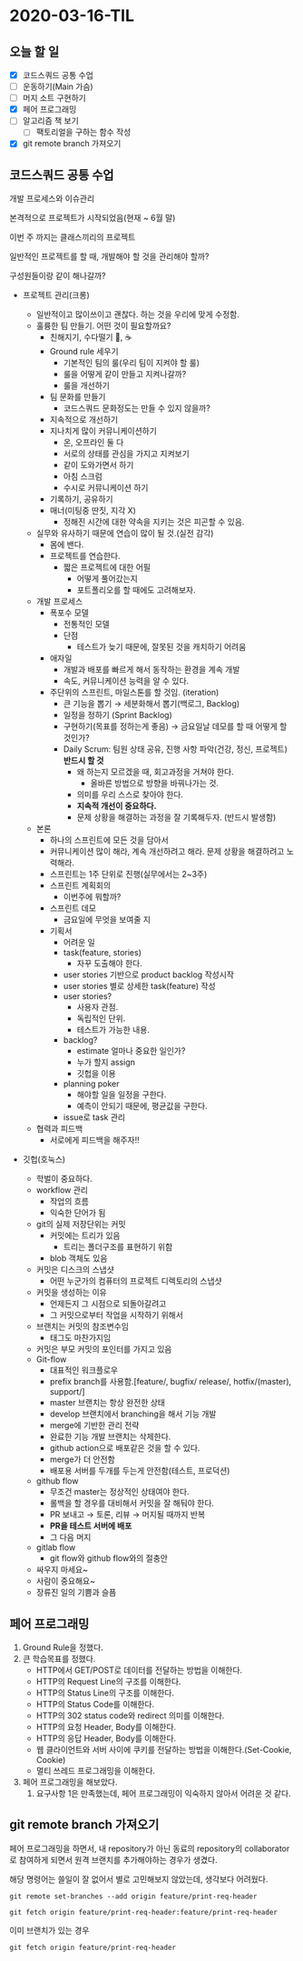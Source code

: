 # 2020-03-16-TIL

## 오늘 할 일

- [x] 코드스쿼드 공통 수업
- [ ] 운동하기(Main 가슴)
- [ ] 머지 소트 구현하기
- [x] 페어 프로그래밍
- [ ] 알고리즘 책 보기
  - [ ] 팩토리얼을 구하는 함수 작성
- [x] git remote branch 가져오기

## 코드스쿼드 공통 수업

개발 프로세스와 이슈관리

본격적으로 프로젝트가 시작되었음(현재 ~ 6월 말)

이번 주 까지는 클래스끼리의 프로젝트

일반적인 프로젝트를 할 때, 개발해야 할 것을 관리해야 할까?

구성원들이랑 같이 해나갈까?

- 프로젝트 관리(크롱)
  - 일반적이고 많이쓰이고 괜찮다. 하는 것을 우리에 맞게 수정함.
  - 훌륭한 팀 만들기. 어떤 것이 필요할까요?
    - 친해지기, 수다떨기 🍺, ☕️
    - Ground rule 세우기
      - 기본적인 팀의 룰(우리 팀이 지켜야 할 룰)
      - 룰을 어떻게 같이 만들고 지켜나갈까?
      - 룰을 개선하기
    - 팀 문화를 만들기
      - 코드스쿼드 문화정도는 만들 수 있지 않을까?
    - 지속적으로 개선하기
    - 지나치게 많이 커뮤니케이션하기
      - 온, 오프라인 둘 다
      - 서로의 상태를 관심을 가지고 지켜보기
      - 같이 도와가면서 하기
      - 아침 스크럼
      - 수시로 커뮤니케이션 하기
    - 기록하기, 공유하기
    - 매너(미팅중 딴짓, 지각 X)
      - 정해진 시간에 대한 약속을 지키는 것은 피곤할 수 있음.
  - 실무와 유사하기 때문에 연습이 많이 될 것.(실전 감각)
    - 몸에 밴다.
    - 프로젝트를 연습한다.
      - 짧은 프로젝트에 대한 어필
        - 어떻게 풀어갔는지
        - 포트폴리오를 할 때에도 고려해보자.
  - 개발 프로세스
    - 폭포수 모델
      - 전통적인 모델
      - 단점
        - 테스트가 늦기 때문에, 잘못된 것을 캐치하기 어려움
    - 애자일
      - 개발과 배포를 빠르게 해서 동작하는 환경을 계속 개발
      - 속도, 커뮤니케이션 능력을 알 수 있다.
    - 주단위의 스프린트, 마일스톤를 할 것임. (iteration)
      - 큰 기능을 뽑기 → 세분화해서 뽑기(백로그, Backlog)
      - 일정을 정하기 (Sprint Backlog)
      - 구현하기(목표를 정하는게 좋음) → 금요일날 데모를 할 때 어떻게 할 것인가?
      - Daily Scrum: 팀원 상태 공유, 진행 사항 파악(건강, 정신, 프로젝트) **반드시 할 것**
        - 왜 하는지 모르겠을 때, 회고과정을 거쳐야 한다.
          - 올바른 방법으로 방향을 바꿔나가는 것.
        - 의미를 우리 스스로 찾아야 한다.
        - **지속적 개선이 중요하다.**
        - 문제 상황을 해결하는 과정을 잘 기록해두자. (반드시 발생함)
  - 본론
    - 하나의 스프린트에 모든 것을 담아서
    - 커뮤니케이션 많이 해라, 계속 개선하려고 해라. 문제 상황을 해결하려고 노력해라.
    - 스프린트는 1주 단위로 진행(실무에서는 2~3주)
    - 스프린트 계획회의
      - 이번주에 뭐할까?
    - 스프린트 데모
      - 금요일에 무엇을 보여줄 지
    - 기획서
      - 어려운 일
      - task(feature, stories)
        - 자꾸 도출해야 한다.
      - user stories 기반으로 product backlog 작성시작
      - user stories 별로 상세한 task(feature) 작성
      - user stories?
        - 사용자 관점.
        - 독립적인 단위.
        - 테스트가 가능한 내용.
      - backlog?
        - estimate 얼마나 중요한 일인가?
        - 누가 할지 assign
        - 깃헙을 이용
      - planning poker
        - 해야할 일을 일정을 구한다.
        - 예측이 안되기 때문에, 평균값을 구한다.
      - issue로 task 관리
  - 협력과 피드백
    - 서로에게 피드백을 해주자!!

- 깃헙(호눅스)
  - 학벌이 중요하다.
  - workflow 관리
    - 작업의 흐름
    - 익숙한 단어가 됨
  - git의 실제 저장단위는 커밋
    - 커밋에는 트리가 있음
      - 트리는 폴더구조를 표현하기 위함
    - blob 객체도 있음
  - 커밋은 디스크의 스냅샷
    - 어떤 누군가의 컴퓨터의 프로젝트 디렉토리의 스냅샷
  - 커밋을 생성하는 이유
    - 언제든지 그 시점으로 되돌아갈려고
    - 그 커밋으로부터 작업을 시작하기 위해서
  - 브랜치는 커밋의 참조변수임
    - 태그도 마찬가지임
  - 커밋은 부모 커밋의 포인터를 가지고 있음
  - Git-flow
    - 대표적인 워크플로우
    - prefix branch를 사용함.[feature/, bugfix/ release/, hotfix/(master), support/]
    - master 브랜치는 항상 완전한 상태
    - develop 브랜치에서 branching을 해서 기능 개발
    - merge에 기반한 관리 전략
    - 완료한 기능 개발 브랜치는 삭제한다.
    - github action으로 배포같은 것을 할 수 있다.
    - merge가 더 안전함
    - 배포용 서버를 두개를 두는게 안전함(테스트, 프로덕션)
  - github flow
    - 무조건 master는 정상적인 상태여야 한다.
    - 롤백을 할 경우를 대비해서 커밋을 잘 해둬야 한다.
    - PR 보내고 → 토론, 리뷰 → 머지될 때까지 반복
    - **PR을 테스트 서버에 배포**
    - 그 다음 머지
  - gitlab flow
    - git flow와 github flow와의 절충안
  - 싸우지 마세요~
  - 사람이 중요해요~
  - 장류진 일의 기쁨과 슬픔

## 페어 프로그래밍

1. Ground Rule을 정했다.
2. 큰 학습목표를 정했다.
   - HTTP에서 GET/POST로 데이터를 전달하는 방법을 이해한다.
   - HTTP의 Request Line의 구조를 이해한다.
   - HTTP의 Status Line의 구조를 이해한다.
   - HTTP의 Status Code를 이해한다.
   - HTTP의 302 status code와 redirect 의미를 이해한다.
   - HTTP의 요청 Header, Body를 이해한다.
   - HTTP의 응답 Header, Body를 이해한다.
   - 웹 클라이언트와 서버 사이에 쿠키를 전달하는 방법을 이해한다.(Set-Cookie, Cookie)
   - 멀티 쓰레드 프로그래밍을 이해한다.
3. 페어 프로그래밍을 해보았다.
   1. 요구사항 1은 만족했는데, 페어 프로그래밍이 익숙하지 않아서 어려운 것 같다.

## git remote branch 가져오기

페어 프로그래밍을 하면서, 내 repository가 아닌 동료의 repository의 collaborator로 참여하게 되면서 원격 브랜치를 추가해야하는 경우가 생겼다.

해당 명령어는 쓸일이 잘 없어서 별로 고민해보지 않았는데, 생각보다 어려웠다.

`git remote set-branches --add origin feature/print-req-header`

`git fetch origin feature/print-req-header:feature/print-req-header`

이미 브랜치가 있는 경우

`git fetch origin feature/print-req-header`

